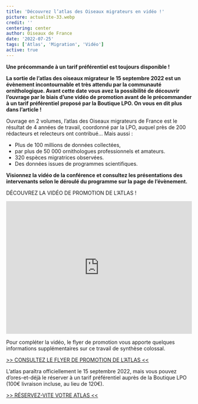 ```yaml
---
title: 'Découvrez l’atlas des Oiseaux migrateurs en vidéo !'
picture: actualite-33.webp
credit: ''
centering: center
author: Oiseaux de France
date: '2022-07-25'
tags: ['Atlas', 'Migration', 'Vidéo']
active: true
---
```


**Une précommande à un tarif préférentiel est toujours disponible !**

**La sortie de l’atlas des oiseaux migrateur le 15 septembre 2022 est un évènement incontournable et très attendu par la communauté ornithologique. Avant cette date vous avez la possibilité de découvrir l’ouvrage par le biais d’une vidéo de promotion avant de le précommander à un tarif préférentiel proposé par la Boutique LPO. On vous en dit plus dans l’article !**

Ouvrage en 2 volumes, l’atlas des Oiseaux migrateurs de France est le résultat de 4 années de travail, coordonné par la LPO, auquel près de 200 rédacteurs et relecteurs ont contribué…
Mais aussi :

- Plus de 100 millions de données collectées,
- par plus de 50 000 ornithologues professionnels et amateurs.
- 320 espèces migratrices observées.
- Des données issues de programmes scientifiques.

**Visionnez la vidéo de la conférence et consultez les présentations des intervenants selon le déroulé du programme sur la page de l’évènement.**

DÉCOUVREZ LA VIDÉO DE PROMOTION DE L’ATLAS !

<iframe id="player" type="text/html" width="100%" height="360"
  src="http://www.youtube.com/embed/XdM7RnO2eKk?enablejsapi=1&origin=http://example.com"
  frameborder="0"></iframe>

Pour compléter la vidéo, le flyer de promotion vous apporte quelques informations supplémentaires sur ce travail de synthèse colossal.

<div style="align-center"><a href="https://www.oiseauxdefrance.org/news/AtlasOiseauxMigrateur_Flyer_A5_V10.pdf" target="_blank">>> CONSULTEZ LE FLYER DE PROMOTION DE L’ATLAS <<</a></br></div>

L’atlas paraîtra officiellement le 15 septembre 2022, mais vous pouvez d’ores-et-déjà le réserver à un tarif préférentiel auprès de la Boutique LPO (100€ livraison incluse, au lieu de 120€).

<div style="align-center"><a href="https://www.oiseauxdefrance.org/news/AtlasOiseauxMigrateur_Flyer_A5_V10.pdf" target="_blank">>> RÉSERVEZ-VITE VOTRE ATLAS <<</a></br></div>
